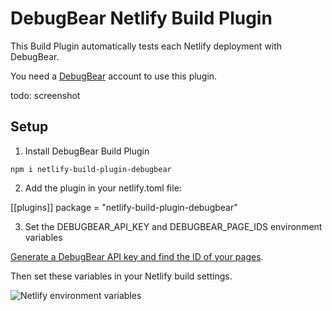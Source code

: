 # DebugBear Netlify Build Plugin

This Build Plugin automatically tests each Netlify deployment with DebugBear.

You need a [DebugBear](https://www.debugbear.com) account to use this plugin.

todo: screenshot

## Setup

1. Install DebugBear Build Plugin

```npm i netlify-build-plugin-debugbear```

2. Add the plugin in your netlify.toml file:

[[plugins]]
package = "netlify-build-plugin-debugbear"

3. Set the DEBUGBEAR_API_KEY and DEBUGBEAR_PAGE_IDS environment variables

[Generate a DebugBear API key and find the ID of your pages](https://docs.netlify.com/configure-builds/environment-variables/).

Then set these variables in your Netlify build settings.

![Netlify environment variables](https://user-images.githubusercontent.com/1303660/91851003-6095e400-ec56-11ea-90e2-ccced761eddb.png)

